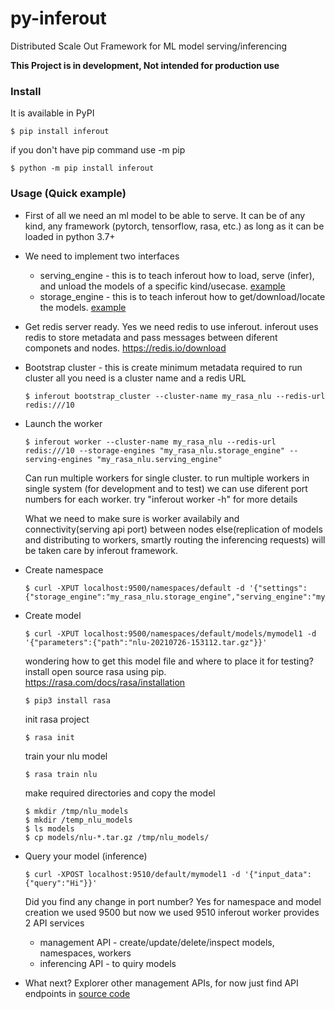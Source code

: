 # py-inferout
Distributed Scale Out Framework for ML model serving/inferencing

**This Project is in development, Not intended for production use**

### Install
It is available in PyPI
```console
$ pip install inferout
```
if you don't have pip command use -m pip
```console
$ python -m pip install inferout
```

### Usage (Quick example)
- First of all we need an ml model to be able to serve. It can be of any kind, any framework (pytorch, tensorflow, rasa, etc.) as long as it can be loaded in python 3.7+
- We need to implement two interfaces
  - serving_engine - this is to teach inferout how to load, serve (infer), and unload the models of a specific kind/usecase. [example](examples/rasa-nlu/my_rasa_nlu/storage_engine.py)
  - storage_engine - this is to teach inferout how to get/download/locate the models. [example](examples/rasa-nlu/my_rasa_nlu/storage_engine.py)
- Get redis server ready. Yes we need redis to use inferout. inferout uses redis to store metadata and pass messages between diferent componets and nodes. https://redis.io/download
- Bootstrap cluster - this is create minimum metadata required to run cluster all you need is a cluster name and a redis URL
  ```console
  $ inferout bootstrap_cluster --cluster-name my_rasa_nlu --redis-url redis:///10
  ```

- Launch the worker
  ```console
  $ inferout worker --cluster-name my_rasa_nlu --redis-url redis:///10 --storage-engines "my_rasa_nlu.storage_engine" --serving-engines "my_rasa_nlu.serving_engine"
  ```
  Can run multiple workers for single cluster. to run multiple workers in single system (for development and to test) we can use diferent port numbers for each worker. try "inferout worker -h" for more details
  
  What we need to make sure is worker availabily and connectivity(serving api port) between nodes else(replication of models and distributing to workers, smartly routing the inferencing requests) will be taken care by inferout framework.
  
- Create namespace
  ```console
  $ curl -XPUT localhost:9500/namespaces/default -d '{"settings":{"storage_engine":"my_rasa_nlu.storage_engine","serving_engine":"my_rasa_nlu.serving_engine"}}'
  ```
- Create model
  ```console
  $ curl -XPUT localhost:9500/namespaces/default/models/mymodel1 -d '{"parameters":{"path":"nlu-20210726-153112.tar.gz"}}'
  ```
  wondering how to get this model file and where to place it for testing?
  install open source rasa using pip. https://rasa.com/docs/rasa/installation
  ```console
  $ pip3 install rasa
  ```
  init rasa project
  ```console
  $ rasa init
  ```
  train your nlu model
  ```console
  $ rasa train nlu
  ```
  make required directories and copy the model
  ```console
  $ mkdir /tmp/nlu_models
  $ mkdir /temp_nlu_models
  $ ls models
  $ cp models/nlu-*.tar.gz /tmp/nlu_models/
  ```
  
- Query your model (inference)
  ```console
  $ curl -XPOST localhost:9510/default/mymodel1 -d '{"input_data":{"query":"Hi"}}'
  ```
  Did you find any change in port number? Yes for namespace and model creation we used 9500 but now we used 9510
  inferout worker provides 2 API services
  - management API - create/update/delete/inspect models, namespaces, workers
  - inferencing API - to quiry models
- What next?
  Explorer other management APIs, for now just find API endpoints in [source code](inferout/management_api.py#L170)
  
